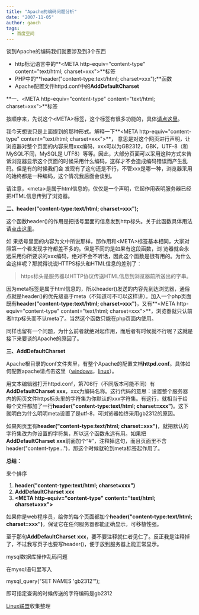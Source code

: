 ```yaml
---
title: "Apache的编码问题分析"
date: "2007-11-05"
author: gaoch
tags:
  - 百度空间
---
```


谈到Apache的编码我们就要涉及到3个东西

-   http标记语言中的**&lt;META http-equiv="content-type"
    content="text/html; charset=xxx"&gt;**标签  
-   PHP中的**header("content-type:text/html; charset=xxx");**函数  
-   Apache配置文件httpd.conf中的**AddDefaultCharset**  

**一、&lt;META http-equiv="content-type" content="text/html;
charset=xxx"&gt;**标签

按顺序来，先说这个&lt;META&gt;标签，这个标签有很多功能的，具体[请点这里](http://www.pconline.com.cn/pcedu/sj/wz/html/0401/293106.html)。

我今天想说只是上面提到的那种形式。解释一下**&lt;META
http-equiv="content-type" content="text/html; charset=xxx"&gt;**，
意思是对这个网页进行声明，让浏览器对整个页面的内容采用xxx编码，xxx可以为GB2312，GBK，UTF-8（和MySQL不同，MySQL是
UTF8）等等。因此，大部分页面可以采用这种方式来告诉浏览器显示这个页面的时候采用什么编码，这样才不会造成编码错误而产生乱码。但是有的时候我们会
发现有了这句还是不行，不管xxx是哪一种，浏览器采用的始终都是一种编码，这个情况我后面会谈到。

请注意，&lt;meta&gt;是属于html信息的，仅仅是一个声明，它起作用表明服务器已经把HTML信息传到了浏览器。

**二、header("content-type:text/html; charset=xxx");**

这个函数header()的作用是把括号里面的信息发到http标头。关于此函数具体用法请[点击这里](http://cn2.php.net/header)。

如
果括号里面的内容为文中所说那样，那作用和&lt;META&gt;标签基本相同，大家对照第一个看发现字符都差不多的。但是不同的是如果有这段函数，浏
览器就会永远采用你所要求的xxx编码，绝对不会不听话，因此这个函数是很有用的。为什么会这样呢？那就得说说HTTPS标头和HTML信息的差别了：

> https标头是服务器以HTTP协议传送HTML信息到浏览器前所送出的字串。

因为meta标签是属于html信息的，所以header()发送的内容先到达浏览器，通俗点就是header()的优先级高于meta（不知道可不可以这样讲）。加入一个php页面既有**header("content-type:text/html;
charset=xxx")**，又有**&lt;META http-equiv="content-type"
content="text/html;
charset=xxx"&gt;**，浏览器就只认前者http标头而不认meta了。当然这个函数只能在php页面内使用。

同样也留有一个问题，为什么前者就绝对起作用，而后者有时候就不行呢？这就是接下来要谈的Apache的原因了。

**三、**AddDefaultCharset****

Apache根目录的conf文件夹里，有整个Apache的配置文档**httpd.conf**。具体如何配置apache请点击这里（[windows](http://www.phpchina.com/bbs/thread-2674-1-1.html)，[linux](http://www.phpchina.com/bbs/thread-1381-1-1.html)）。

用文本编辑器打开httpd.conf，第708行（不同版本可能不同）有**AddDefaultCharset**
**xxx**，xxx为编码名称。这行代码的意思：设置整个服务器内的网页文件https标头里的字符集为你默认的xxx字符集。有这行，就相当于给每个文件都加了一行**header("content-type:text/html;
charset=xxx")**。这下就明白为什么明明meta设置了是utf-8，可浏览器始终采用gb2312的原因。

如果网页里有**header("content-type:text/html;
charset=xxx")**，就把默认的字符集改为你设置的字符集，所以这个函数永远有用。如果把**AddDefaultCharset**
**xxx**前面加个“\#”，注释掉这句，而且页面里不含header("content-type…")，那这个时候就轮到meta标签起作用了。

**总结：**

来个排序

1.  **header("content-type:text/html; charset=xxx")**
2.  **AddDefaultCharset** **xxx**  
3.  **&lt;META http-equiv="content-type" content="text/html;
    charset=xxx"&gt;**  

如果你是web程序员，给你的每个页面都加个**header("content-type:text/html;
charset=xxx")**，保证它在任何服务器都能正确显示，可移植性强。

至于那句**AddDefaultCharset**
**xxx**，要不要注释就仁者见仁了。反正我是注释掉了，不过我写页子也要写header()，便于放到服务器上能正常显示。

  

  

mysql数据库操作乱码问题

在mysql语句里写入

mysql\_query("SET NAMES 'gb2312'");

即可指定查询的时候传送的字符编码是gb2312  

[Linux联盟](http://www.xxlinux.com/)收集整理
